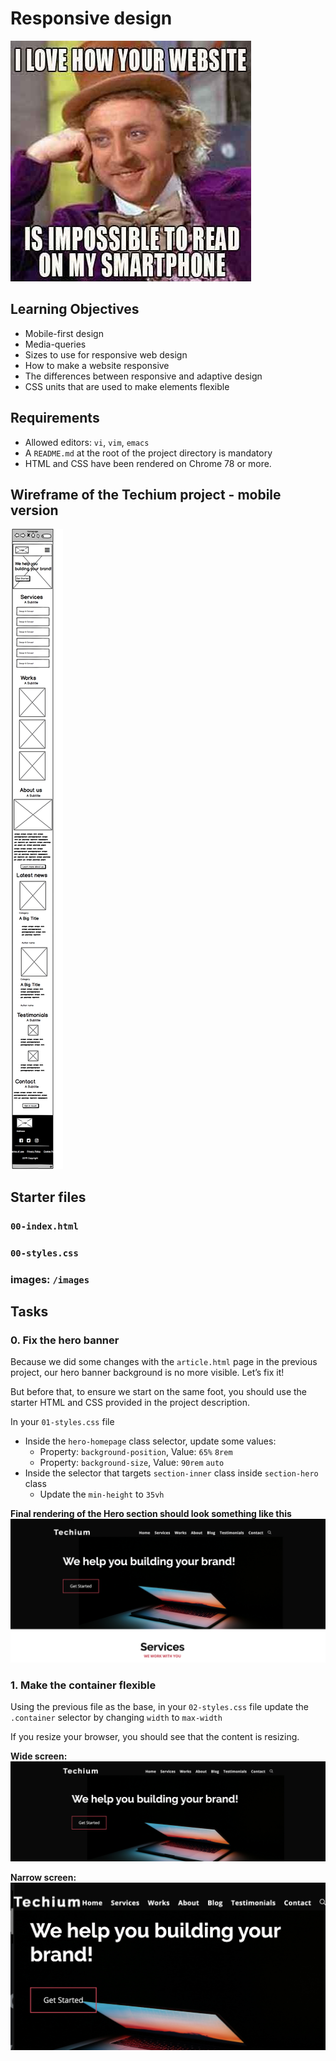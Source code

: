 # Responsive design

![cover](/images/4fe027a0c298339cb4cb.jpg)

## Learning Objectives
- Mobile-first design
- Media-queries
- Sizes to use for responsive web design
- How to make a website responsive
- The differences between responsive and adaptive design
- CSS units that are used to make elements flexible

## Requirements
- Allowed editors: `vi`, `vim`, `emacs`
- A `README.md` at the root of the project directory is mandatory
- HTML and CSS have been rendered on Chrome 78 or more.

## Wireframe of the Techium project - mobile version

![](/responsive_design/images/a1f906a6a39eba8cb2f3d2877abc9ea84be51d9d.png)

## Starter files
### `00-index.html`
### `00-styles.css`
### images: `/images`

## Tasks
### 0. Fix the hero banner
Because we did some changes with the `article.html` page in the previous project, our hero banner background is no more visible. Let’s fix it!

But before that, to ensure we start on the same foot, you should use the starter HTML and CSS provided in the project description.

In your `01-styles.css` file
- Inside the `hero-homepage` class selector, update some values:
    - Property: `background-position`, Value: `65%` `8rem`
    - Property: `background-size`, Value: `90rem` `auto`
- Inside the selector that targets `section-inner` class inside `section-hero` class
    - Update the `min-height` to `35vh`

**Final rendering of the Hero section should look something like this**
![](/responsive_design/images/f464d8346c36134ec4ae.png)

### 1. Make the container flexible
Using the previous file as the base, in your `02-styles.css` file update the `.container` selector by changing `width` to `max-width`

If you resize your browser, you should see that the content is resizing.

**Wide screen:**
![](/responsive_design/images/5356d9d9b1de3ef692a1.png)

**Narrow screen:**
![](/responsive_design/images/9aeb51d5b4c9586ea05a.png)


